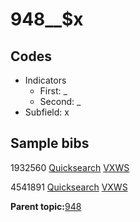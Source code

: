 # 948\_\_$x

## Codes

-   Indicators
    -   First: \_
    -   Second: \_
-   Subfield: x

## Sample bibs

1932560 [Quicksearch](https://search.library.yale.edu/catalog/1932560) [VXWS](http://prodorbis.library.yale.edu:7014/vxws/GetHoldingsService?bibId=1932560)

4541891 [Quicksearch](https://search.library.yale.edu/catalog/4541891) [VXWS](http://prodorbis.library.yale.edu:7014/vxws/GetHoldingsService?bibId=4541891)

**Parent topic:**[948](../../tags/948/948.md)

